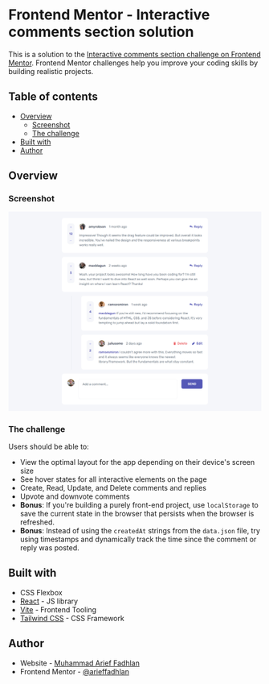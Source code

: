 # Frontend Mentor - Interactive comments section solution

This is a solution to the [Interactive comments section challenge on Frontend Mentor](https://www.frontendmentor.io/challenges/interactive-comments-section-iG1RugEG9). Frontend Mentor challenges help you improve your coding skills by building realistic projects.

## Table of contents

-   [Overview](#overview)
    -   [Screenshot](#screenshot)
    -   [The challenge](#the-challenge)
-   [Built with](#built-with)
-   [Author](#author)

## Overview

### Screenshot

![](./src/assets/images/screenshot.png)

### The challenge

Users should be able to:

-   View the optimal layout for the app depending on their device's screen size
-   See hover states for all interactive elements on the page
-   Create, Read, Update, and Delete comments and replies
-   Upvote and downvote comments
-   **Bonus**: If you're building a purely front-end project, use `localStorage` to save the current state in the browser that persists when the browser is refreshed.
-   **Bonus**: Instead of using the `createdAt` strings from the `data.json` file, try using timestamps and dynamically track the time since the comment or reply was posted.

## Built with

-   CSS Flexbox
-   [React](https://reactjs.org/) - JS library
-   [Vite](https://vitejs.dev/) - Frontend Tooling
-   [Tailwind CSS](https://tailwindcss.com/) - CSS Framework

## Author

-   Website - [Muhammad Arief Fadhlan](https://marieffadhlan.vercel.app/)
-   Frontend Mentor - [@arieffadhlan](https://www.frontendmentor.io/profile/arieffadhlan)
